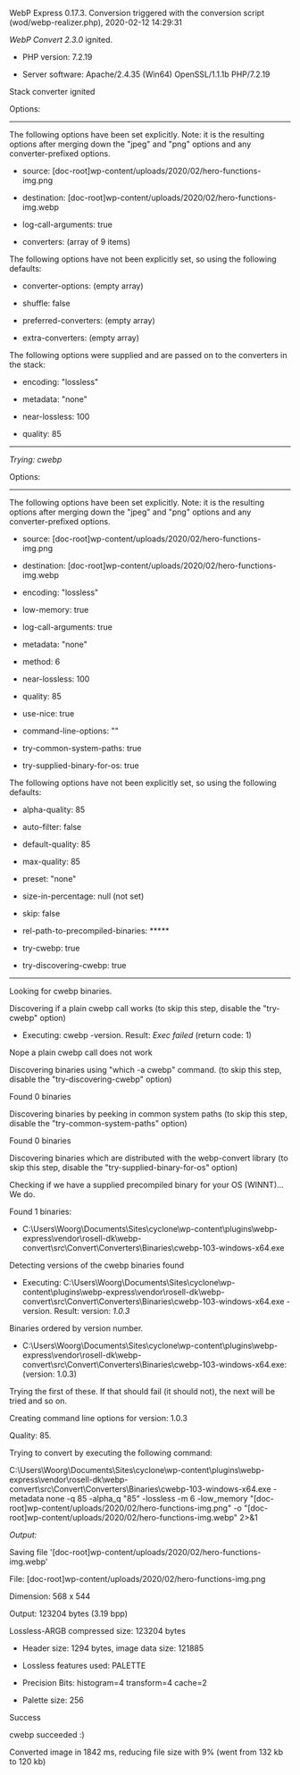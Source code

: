 WebP Express 0.17.3. Conversion triggered with the conversion script (wod/webp-realizer.php), 2020-02-12 14:29:31

*WebP Convert 2.3.0*  ignited.
- PHP version: 7.2.19
- Server software: Apache/2.4.35 (Win64) OpenSSL/1.1.1b PHP/7.2.19

Stack converter ignited

Options:
------------
The following options have been set explicitly. Note: it is the resulting options after merging down the "jpeg" and "png" options and any converter-prefixed options.
- source: [doc-root]wp-content/uploads/2020/02/hero-functions-img.png
- destination: [doc-root]wp-content/uploads/2020/02/hero-functions-img.webp
- log-call-arguments: true
- converters: (array of 9 items)

The following options have not been explicitly set, so using the following defaults:
- converter-options: (empty array)
- shuffle: false
- preferred-converters: (empty array)
- extra-converters: (empty array)

The following options were supplied and are passed on to the converters in the stack:
- encoding: "lossless"
- metadata: "none"
- near-lossless: 100
- quality: 85
------------


*Trying: cwebp* 

Options:
------------
The following options have been set explicitly. Note: it is the resulting options after merging down the "jpeg" and "png" options and any converter-prefixed options.
- source: [doc-root]wp-content/uploads/2020/02/hero-functions-img.png
- destination: [doc-root]wp-content/uploads/2020/02/hero-functions-img.webp
- encoding: "lossless"
- low-memory: true
- log-call-arguments: true
- metadata: "none"
- method: 6
- near-lossless: 100
- quality: 85
- use-nice: true
- command-line-options: ""
- try-common-system-paths: true
- try-supplied-binary-for-os: true

The following options have not been explicitly set, so using the following defaults:
- alpha-quality: 85
- auto-filter: false
- default-quality: 85
- max-quality: 85
- preset: "none"
- size-in-percentage: null (not set)
- skip: false
- rel-path-to-precompiled-binaries: *****
- try-cwebp: true
- try-discovering-cwebp: true
------------

Looking for cwebp binaries.
Discovering if a plain cwebp call works (to skip this step, disable the "try-cwebp" option)
- Executing: cwebp -version. Result: *Exec failed* (return code: 1)
Nope a plain cwebp call does not work
Discovering binaries using "which -a cwebp" command. (to skip this step, disable the "try-discovering-cwebp" option)
Found 0 binaries
Discovering binaries by peeking in common system paths (to skip this step, disable the "try-common-system-paths" option)
Found 0 binaries
Discovering binaries which are distributed with the webp-convert library (to skip this step, disable the "try-supplied-binary-for-os" option)
Checking if we have a supplied precompiled binary for your OS (WINNT)... We do.
Found 1 binaries: 
- C:\Users\Woorg\Documents\Sites\cyclone\wp-content\plugins\webp-express\vendor\rosell-dk\webp-convert\src\Convert\Converters\Binaries\cwebp-103-windows-x64.exe
Detecting versions of the cwebp binaries found
- Executing: C:\Users\Woorg\Documents\Sites\cyclone\wp-content\plugins\webp-express\vendor\rosell-dk\webp-convert\src\Convert\Converters\Binaries\cwebp-103-windows-x64.exe -version. Result: version: *1.0.3*
Binaries ordered by version number.
- C:\Users\Woorg\Documents\Sites\cyclone\wp-content\plugins\webp-express\vendor\rosell-dk\webp-convert\src\Convert\Converters\Binaries\cwebp-103-windows-x64.exe: (version: 1.0.3)
Trying the first of these. If that should fail (it should not), the next will be tried and so on.
Creating command line options for version: 1.0.3
Quality: 85. 
Trying to convert by executing the following command:
C:\Users\Woorg\Documents\Sites\cyclone\wp-content\plugins\webp-express\vendor\rosell-dk\webp-convert\src\Convert\Converters\Binaries\cwebp-103-windows-x64.exe -metadata none -q 85 -alpha_q "85" -lossless -m 6 -low_memory "[doc-root]wp-content/uploads/2020/02/hero-functions-img.png" -o "[doc-root]wp-content/uploads/2020/02/hero-functions-img.webp" 2>&1

*Output:* 
Saving file '[doc-root]wp-content/uploads/2020/02/hero-functions-img.webp'
File:      [doc-root]wp-content/uploads/2020/02/hero-functions-img.png
Dimension: 568 x 544
Output:    123204 bytes (3.19 bpp)
Lossless-ARGB compressed size: 123204 bytes
  * Header size: 1294 bytes, image data size: 121885
  * Lossless features used: PALETTE
  * Precision Bits: histogram=4 transform=4 cache=2
  * Palette size:   256

Success
cwebp succeeded :)

Converted image in 1842 ms, reducing file size with 9% (went from 132 kb to 120 kb)
